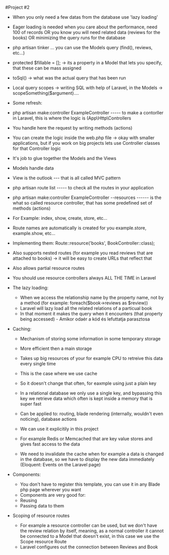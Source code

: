 #Project #2
- When you only need a few datas from the database use 'lazy loading'
- Eager loading is needed when you care about the performance, need 100 of records OR you know you will need related data (reviews for the books) OR minimizing the query runs for the database
- php artisan tinker ... you can use the Models query (find(), reviews, etc...)
- protected $fillable = []; -> its a property in a Model that lets you specify, that these can be mass assigned
- toSql() -> what was the actual query that has been run
- Local query scopes -> writing SQL with help of Laravel, in the Models -> scopeSomething($argument)....

- Some refresh:
-   php artisan make:controller ExampleController ----- to make a contorller in Laravel, this is where the logic is (App\Http\Controllers
-   You handle here the request by writing methods (actions)
-   You can create the logic inside the web.php file -> okay with smaller applications, but if you work on big projects lets use Controller classes for that Controller logic
-   It's job to glue together the Models and the Views
-   Models handle data
-   View is the outlook --- that is all called MVC pattern

-   php artisan route list ----- to check all the routes in your application

-   php artisan make:controller ExampleController --resources ------ is the what so called resource controller, that has some predefined set of methods (actions)
-   For Example: index, show, create, store, etc...
-   Route names are automatically is created for you example.store, example.show, etc...
-   Implementing them: Route::resource('books', BookController::class);
-   Also supports nested routes (for example you read reviews that are attached to books) -> it will be easy to create URLs that reflect that
-   Also allows partial resource routes
-   You should use resource controllers always ALL THE TIME in Laravel

-   The lazy loading:
     * When we access the relationship name by the property name, not by a method (for example: foreach($book->reviews as $review))
     * Laravel will lazy load all the related relations of a particual book
     * In that moment it makes the query when it encounters (that property being accessed) - Amikor odaér a kód és lefuttatja parasztosa
 
- Caching:
    * Mechanism of storing some information in some temporary storage
    * More efficient then a main storage
    * Takes up big resources of your for example CPU to retreive this data every single time
    * This is the case where we use cache
    * So it doesn't change that often, for eaxmple using just a plain key
 
    * In a relational database we only use a single key, and bypassing this key we retrieve data which often is kept inside a memory that is super fast
 
    * Can be applied to: routing, blade rendering (internally, wouldn't even noticing), database actions
    * We can use it explicitily in this project
 
    * For example Redis or Memcached that are key value stores and gives fast access to the data
 
    * We need to invalidate the cache when for example a data is changed in the database, so we have to display the new data immediately (Eloquent: Events on the Laravel page)

 - Components:
    * You don't have to register this template, you can use it in any Blade php page wherever you want
    * Components are very good for:
    * Reusing
    * Passing data to them
  
- Scoping of resource routes
    * For example a resource controller can be used, but we don't have the review relation by itself, meaning, as a normal controller it cannot be connected to a Model that doesn't exist, in this case we use the Scope resource Route
    * Laravel configures out the connection between Reviews and Book


